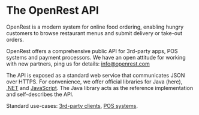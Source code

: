 The OpenRest API
================

OpenRest is a modern system for online food ordering, enabling hungry customers to browse restaurant menus and submit delivery or take-out orders.

OpenRest offers a comprehensive public API for 3rd-party apps, POS systems and payment processors.
We have an open attitude for working with new partners, ping us for details: info@openrest.com

The API is exposed as a standard web service that communicates JSON over HTTPS.
For convenience, we offer official libraries for Java (here), [.NET](https://github.com/openrest/openrest4net) and [JavaScript](https://github.com/openrest/openrest4js).
The Java library acts as the reference implementation and self-describes the API.

Standard use-cases: [3rd-party clients](https://github.com/openrest/openrest4j/wiki/Client-Integration), [POS systems](https://github.com/openrest/openrest4j/wiki/POS-Integration).
